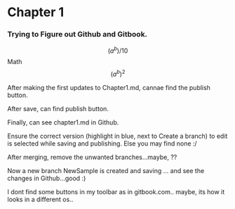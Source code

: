 # Chapter 1

### Trying to Figure out Github and Gitbook.

$$(a^b)/10$$Math $$(a^b)^2$$

After making the first updates to Chapter1.md, cannae find the publish button.

After save, can find publish button.

Finally, can see chapter1.md in Github.

Ensure the correct version \(highlight in blue, next to Create a branch\) to edit is selected while saving and publishing. Else you may find none :/

After merging, remove the unwanted branches...maybe, ??

Now a new branch NewSample is created and saving ... and see the changes in Github...good :\)

I dont find some buttons in my toolbar as in gitbook.com.. maybe, its how it looks in a different os..



